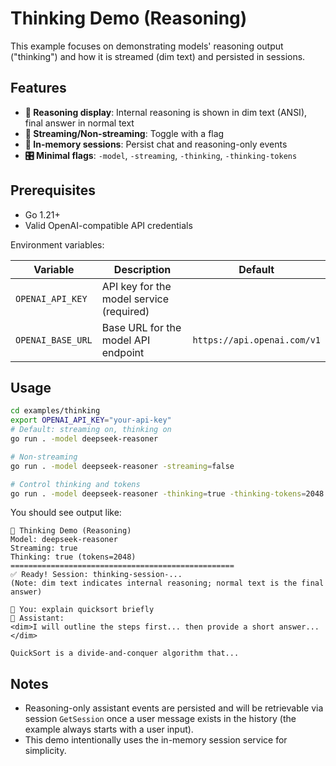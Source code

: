 # Thinking Demo (Reasoning)

This example focuses on demonstrating models' reasoning output ("thinking") and how it is streamed (dim text) and persisted in sessions.

## Features

- **🧠 Reasoning display**: Internal reasoning is shown in dim text (ANSI), final answer in normal text
- **🌊 Streaming/Non-streaming**: Toggle with a flag
- **💾 In-memory sessions**: Persist chat and reasoning-only events
- **🎛️ Minimal flags**: `-model`, `-streaming`, `-thinking`, `-thinking-tokens`

## Prerequisites

- Go 1.21+
- Valid OpenAI-compatible API credentials

Environment variables:

| Variable          | Description                              | Default                     |
| ----------------- | ---------------------------------------- | --------------------------- |
| `OPENAI_API_KEY`  | API key for the model service (required) |                             |
| `OPENAI_BASE_URL` | Base URL for the model API endpoint      | `https://api.openai.com/v1` |

## Usage

```bash
cd examples/thinking
export OPENAI_API_KEY="your-api-key"
# Default: streaming on, thinking on
go run . -model deepseek-reasoner

# Non-streaming
go run . -model deepseek-reasoner -streaming=false

# Control thinking and tokens
go run . -model deepseek-reasoner -thinking=true -thinking-tokens=2048
```

You should see output like:

```
🧠 Thinking Demo (Reasoning)
Model: deepseek-reasoner
Streaming: true
Thinking: true (tokens=2048)
==================================================
✅ Ready! Session: thinking-session-...
(Note: dim text indicates internal reasoning; normal text is the final answer)

👤 You: explain quicksort briefly
🤖 Assistant:
<dim>I will outline the steps first... then provide a short answer...</dim>

QuickSort is a divide-and-conquer algorithm that...
```

## Notes

- Reasoning-only assistant events are persisted and will be retrievable via session `GetSession` once a user message exists in the history (the example always starts with a user input).
- This demo intentionally uses the in-memory session service for simplicity.
